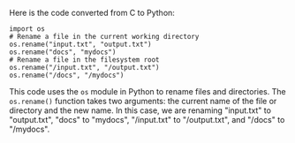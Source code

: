 Here is the code converted from C to Python:
```
import os
# Rename a file in the current working directory
os.rename("input.txt", "output.txt")
os.rename("docs", "mydocs")
# Rename a file in the filesystem root
os.rename("/input.txt", "/output.txt")
os.rename("/docs", "/mydocs")
```
This code uses the `os` module in Python to rename files and directories. The `os.rename()` function takes two arguments: the current name of the file or directory and the new name. In this case, we are renaming "input.txt" to "output.txt", "docs" to "mydocs", "/input.txt" to "/output.txt", and "/docs" to "/mydocs".

